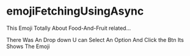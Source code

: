 # emojiFetchingUsingAsync
This Emoji Totally About Food-And-Fruit related...

There Was An Drop down U can Select An Option And Click the Btn Its Shows The Emoji
